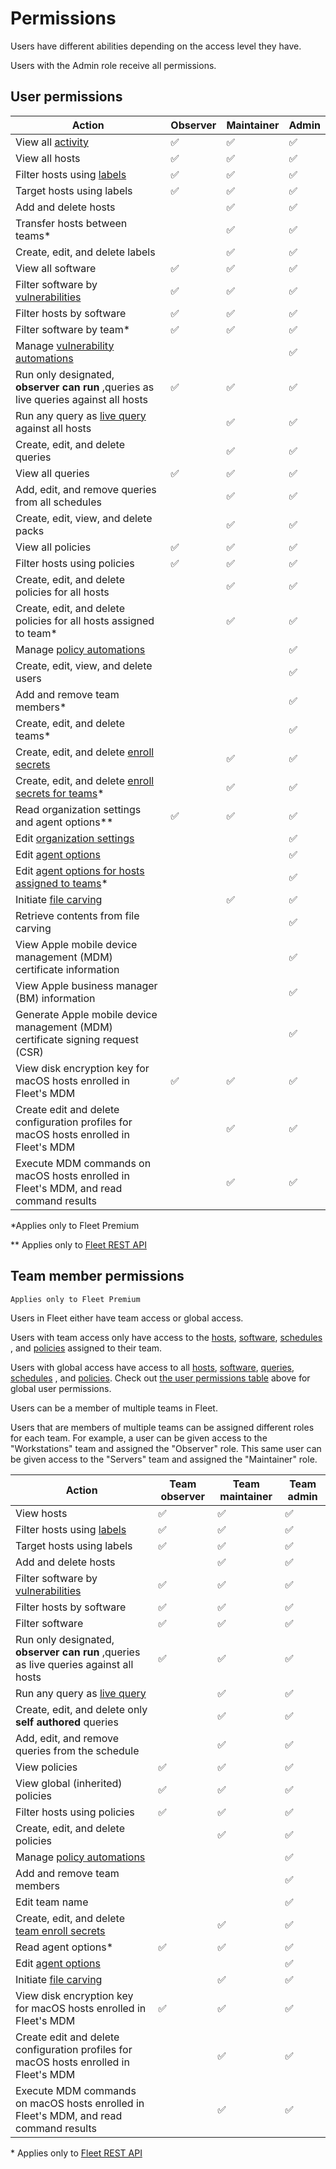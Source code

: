 # Permissions

Users have different abilities depending on the access level they have.

Users with the Admin role receive all permissions.

## User permissions

| **Action**                                                                                                                                 | Observer | Maintainer | Admin |
| ------------------------------------------------------------------------------------------------------------------------------------------ | -------- | ---------- | ----- |
| View all [activity](https://fleetdm.com/docs/using-fleet/rest-api#activities)                                                              | ✅       | ✅         | ✅    |
| View all hosts                                                                                                                             | ✅       | ✅         | ✅    |
| Filter hosts using [labels](https://fleetdm.com/docs/using-fleet/rest-api#labels)                                                          | ✅       | ✅         | ✅    |
| Target hosts using labels                                                                                                                  | ✅       | ✅         | ✅    |
| Add and delete hosts                                                                                                                       |          | ✅         | ✅    |
| Transfer hosts between teams\*                                                                                                             |          | ✅         | ✅    |
| Create, edit, and delete labels                                                                                                            |          | ✅         | ✅    |
| View all software                                                                                                                          | ✅       | ✅         | ✅    |
| Filter software by [vulnerabilities](https://fleetdm.com/docs/using-fleet/vulnerability-processing#vulnerability-processing)               | ✅       | ✅         | ✅    |
| Filter hosts by software                                                                                                                   | ✅       | ✅         | ✅    |
| Filter software by team\*                                                                                                                  | ✅       | ✅         | ✅    |
| Manage [vulnerability automations](https://fleetdm.com/docs/using-fleet/automations#vulnerability-automations)                             |          |            | ✅    |
| Run only designated, **observer can run** ,queries as live queries against all hosts                                                       | ✅       | ✅         | ✅    |
| Run any query as [live query](https://fleetdm.com/docs/using-fleet/fleet-ui#run-a-query) against all hosts                                 |          | ✅         | ✅    |
| Create, edit, and delete queries                                                                                                           |          | ✅         | ✅    |
| View all queries                                                                                                                           | ✅       | ✅         | ✅    |
| Add, edit, and remove queries from all schedules                                                                                           |          | ✅         | ✅    |
| Create, edit, view, and delete packs                                                                                                       |          | ✅         | ✅    |
| View all policies                                                                                                                          | ✅       | ✅         | ✅    |
| Filter hosts using policies                                                                                                                | ✅       | ✅         | ✅    |
| Create, edit, and delete policies for all hosts                                                                                            |          | ✅         | ✅    |
| Create, edit, and delete policies for all hosts assigned to team\*                                                                         |          | ✅         | ✅    |
| Manage [policy automations](https://fleetdm.com/docs/using-fleet/automations#policy-automations)                                           |          |            | ✅    |
| Create, edit, view, and delete users                                                                                                       |          |            | ✅    |
| Add and remove team members\*                                                                                                              |          |            | ✅    |
| Create, edit, and delete teams\*                                                                                                           |          |            | ✅    |
| Create, edit, and delete [enroll secrets](https://fleetdm.com/docs/deploying/faq#when-do-i-need-to-deploy-a-new-enroll-secret-to-my-hosts) |          | ✅         | ✅    |
| Create, edit, and delete [enroll secrets for teams](https://fleetdm.com/docs/using-fleet/rest-api#get-enroll-secrets-for-a-team)\*         |          | ✅         | ✅    |
| Read organization settings and agent options\** | ✅        | ✅          | ✅    |
| Edit [organization settings](https://fleetdm.com/docs/using-fleet/configuration-files#organization-settings)                               |          |            | ✅    |
| Edit [agent options](https://fleetdm.com/docs/using-fleet/configuration-files#agent-options)                                               |          |            | ✅    |
| Edit [agent options for hosts assigned to teams](https://fleetdm.com/docs/using-fleet/configuration-files#team-agent-options)\*            |          |            | ✅    |
| Initiate [file carving](https://fleetdm.com/docs/using-fleet/rest-api#file-carving)                                                        |          | ✅         | ✅    |
| Retrieve contents from file carving                                                                                                        |          |            | ✅    |
| View Apple mobile device management (MDM) certificate information                                                                          |          |            | ✅    |
| View Apple business manager (BM) information                                                                                               |          |            | ✅    |
| Generate Apple mobile device management (MDM) certificate signing request (CSR)                                                            |          |            | ✅    |
| View disk encryption key for macOS hosts enrolled in Fleet's MDM                                                                           | ✅       | ✅         | ✅    |
| Create edit and delete configuration profiles for macOS hosts enrolled in Fleet's MDM                                                      |          | ✅         | ✅    |
| Execute MDM commands on macOS hosts enrolled in Fleet's MDM, and read command results                                                      |          | ✅         | ✅    |

\*Applies only to Fleet Premium

\** Applies only to [Fleet REST API](https://fleetdm.com/docs/using-fleet/rest-api)

## Team member permissions

`Applies only to Fleet Premium`

Users in Fleet either have team access or global access.

Users with team access only have access to the [hosts](https://fleetdm.com/docs/using-fleet/rest-api#hosts), [software](https://fleetdm.com/docs/using-fleet/rest-api#software), [schedules](https://fleetdm.com/docs/using-fleet/fleet-ui#schedule-a-query) , and [policies](https://fleetdm.com/docs/using-fleet/rest-api#policies) assigned to
their team.

Users with global access have access to all
[hosts](https://fleetdm.com/docs/using-fleet/rest-api#hosts), [software](https://fleetdm.com/docs/using-fleet/rest-api#software), [queries](https://fleetdm.com/docs/using-fleet/rest-api#queries), [schedules](https://fleetdm.com/docs/using-fleet/fleet-ui#schedule-a-query) , and [policies](https://fleetdm.com/docs/using-fleet/rest-api#policies). Check out [the user permissions
table](#user-permissions) above for global user permissions.

Users can be a member of multiple teams in Fleet.

Users that are members of multiple teams can be assigned different roles for each team. For example, a user can be given access to the "Workstations" team and assigned the "Observer" role. This same user can be given access to the "Servers" team and assigned the "Maintainer" role.

| **Action**                                                                                                                       | Team observer | Team maintainer | Team admin |
| -------------------------------------------------------------------------------------------------------------------------------- | ------------- | --------------- | ---------- |
| View hosts                                                                                                                       | ✅            | ✅              | ✅         |
| Filter hosts using [labels](https://fleetdm.com/docs/using-fleet/rest-api#labels)                                                | ✅            | ✅              | ✅         |
| Target hosts using labels                                                                                                        | ✅            | ✅              | ✅         |
| Add and delete hosts                                                                                                             |               | ✅              | ✅         |
| Filter software by [vulnerabilities](<(https://fleetdm.com/docs/using-fleet/vulnerability-processing#vulnerability-processing)>) | ✅            | ✅              | ✅         |
| Filter hosts by software                                                                                                         | ✅            | ✅              | ✅         |
| Filter software                                                                                                                  | ✅            | ✅              | ✅         |
| Run only designated, **observer can run** ,queries as live queries against all hosts                                             | ✅            | ✅              | ✅         |
| Run any query as [live query](https://fleetdm.com/docs/using-fleet/fleet-ui#run-a-query)                                         |               | ✅              | ✅         |
| Create, edit, and delete only **self authored** queries                                                                          |               | ✅              | ✅         |
| Add, edit, and remove queries from the schedule                                                                                  |               | ✅              | ✅         |
| View policies                                                                                                                    | ✅            | ✅              | ✅         |
| View global (inherited) policies                                                                                                 | ✅            | ✅              | ✅         |
| Filter hosts using policies                                                                                                      | ✅            | ✅              | ✅         |
| Create, edit, and delete policies                                                                                                |               | ✅              | ✅         |
| Manage [policy automations](https://fleetdm.com/docs/using-fleet/automations#policy-automations)                                 |               |                 | ✅         |
| Add and remove team members                                                                                                      |               |                 | ✅         |
| Edit team name                                                                                                                   |               |                 | ✅         |
| Create, edit, and delete [team enroll secrets](https://fleetdm.com/docs/using-fleet/rest-api#get-enroll-secrets-for-a-team)      |               | ✅              | ✅         |
| Read agent options\* | ✅              | ✅         | ✅         |
| Edit [agent options](https://fleetdm.com/docs/using-fleet/configuration-files#agent-options)                                     |               |                 | ✅         |
| Initiate [file carving](https://fleetdm.com/docs/using-fleet/rest-api#file-carving)                                              |               | ✅              | ✅         |
| View disk encryption key for macOS hosts enrolled in Fleet's MDM                                                                 | ✅            | ✅              | ✅         |
| Create edit and delete configuration profiles for macOS hosts enrolled in Fleet's MDM                                            |               | ✅              | ✅         |
| Execute MDM commands on macOS hosts enrolled in Fleet's MDM, and read command results                                            |               | ✅              | ✅         |

\* Applies only to [Fleet REST API](https://fleetdm.com/docs/using-fleet/rest-api)

<meta name="pageOrderInSection" value="900">
